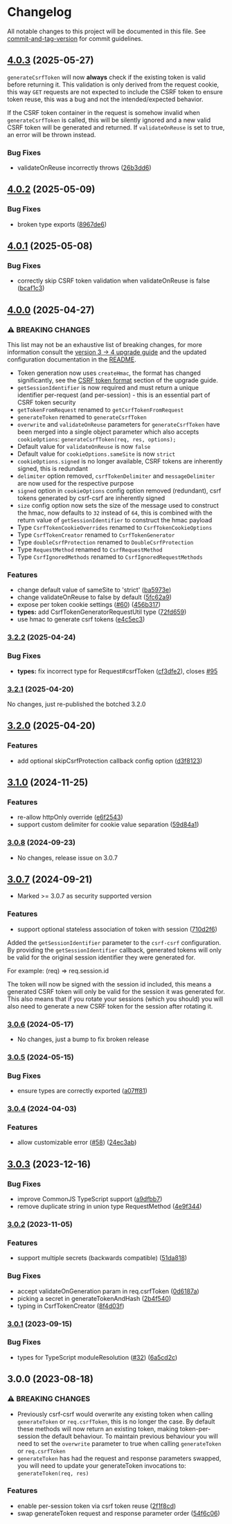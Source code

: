 # Changelog

All notable changes to this project will be documented in this file. See [commit-and-tag-version](https://github.com/absolute-version/commit-and-tag-version) for commit guidelines.

## [4.0.3](https://github.com/Psifi-Solutions/csrf-csrf/compare/v4.0.2...v4.0.3) (2025-05-27)

`generateCsrfToken` will now **always** check if the existing token is valid before returning it. This validation is only derived from the request cookie, this way `GET` requests are not expected to include the CSRF token to ensure token reuse, this was a bug and not the intended/expected behavior.

If the CSRF token container in the request is somehow invalid when `generateCsrfToken` is called, this will be silently ignored and a new valid CSRF token will be generated and returned. If `validateOnReuse` is set to true, an error will be thrown instead.

### Bug Fixes

* validateOnReuse incorrectly throws ([26b3dd6](https://github.com/Psifi-Solutions/csrf-csrf/commit/26b3dd61307ad7588fdc6f20118dfc64fc039f0b))

## [4.0.2](https://github.com/Psifi-Solutions/csrf-csrf/compare/v4.0.0...v4.0.2) (2025-05-09)


### Bug Fixes

* broken type exports ([8967de6](https://github.com/Psifi-Solutions/csrf-csrf/commit/8967de6814045e88caf1a7aa4bb8730e32b4d6d2))

## [4.0.1](https://github.com/Psifi-Solutions/csrf-csrf/compare/v4.0.0...v4.0.1) (2025-05-08)


### Bug Fixes

* correctly skip CSRF token validation when validateOnReuse is false ([bcaf1c3](https://github.com/Psifi-Solutions/csrf-csrf/commit/bcaf1c3f1568cebbfd8d48c2324d5d9b8f3811eb))

## [4.0.0](https://github.com/Psifi-Solutions/csrf-csrf/compare/v3.0.7...v4.0.0) (2025-04-27)


### ⚠ BREAKING CHANGES

This list may not be an exhaustive list of breaking changes, for more information consult the [version 3 -> 4 upgrade guide](./UPGRADING.md#version-3---4) and the updated configuration documentation in the [README](./README.md).

* Token generation now uses `createHmac`, the format has changed significantly, see the [CSRF token format](./UPGRADING.md#csrf-token-format-has-changed) section of the upgrade guide.
* `getSessionIdentifier` is now required and must return a unique identifier per-request (and per-session) - this is an essential part of CSRF token security
* `getTokenFromRequest` renamed to `getCsrfTokenFromRequest`
* `generateToken` renamed to `generateCsrfToken`
* `overwrite` and `validateOnReuse` parameters for `generateCsrfToken` have been merged into a single object parameter which also accepts `cookieOptions`: `generateCsrfToken(req, res, options);`
* Default value for `validateOnReuse` is now `false`
* Default value for `cookieOptions.sameSite` is now `strict`
* `cookieOptions.signed` is no longer available, CSRF tokens are inherently signed, this is redundant
* `delimiter` option removed, `csrfTokenDelimiter` and `messageDelimiter` are now used for the respective purpose
* `signed` option in `cookieOptions` config option removed (redundant), csrf tokens generated by csrf-csrf are inherently signed 
* `size` config option now sets the size of the message used to construct the hmac, now defaults to `32` instead of `64`, this is combined with the return value of `getSessionIdentifier` to construct the hmac payload
* Type `CsrfTokenCookieOverrides` renamed to `CsrfTokenCookieOptions`
* Type `CsrfTokenCreator` renamed to `CsrfTokenGenerator`
* Type `doubleCsrfProtection` renamed to `DoubleCsrfProtection`
* Type `RequestMethod` renamed to `CsrfRequestMethod`
* Type `CsrfIgnoredMethods` renamed to `CsrfIgnoredRequestMethods`

### Features

* change default value of sameSite to 'strict' ([ba5973e](https://github.com/Psifi-Solutions/csrf-csrf/commit/ba5973e44ddf7fdf0baeff038855f7307a5a1cd9))
* change validateOnReuse to false by default ([5fc62a9](https://github.com/Psifi-Solutions/csrf-csrf/commit/5fc62a98b797a7e1bc81a5d98a1c0509e1de4e76))
* expose per token cookie settings ([#60](https://github.com/Psifi-Solutions/csrf-csrf/issues/60)) ([456b317](https://github.com/Psifi-Solutions/csrf-csrf/commit/456b3179eac02deeb90cd7112f7ddbd6377c9758))
* **types:** add CsrfTokenGeneratorRequestUtil type ([72fd659](https://github.com/Psifi-Solutions/csrf-csrf/commit/72fd659f7e8ee9e82e820b1da9c393c4864dc43d))
* use hmac to generate csrf tokens ([e4c5ec3](https://github.com/Psifi-Solutions/csrf-csrf/commit/e4c5ec3ec0dc801ef0fca2ef89e1e4ff79f85aad))

### [3.2.2](https://github.com/Psifi-Solutions/csrf-csrf/compare/v3.2.1...v3.2.2) (2025-04-24)


### Bug Fixes

* **types:** fix incorrect type for Request#csrfToken ([cf3dfe2](https://github.com/Psifi-Solutions/csrf-csrf/commit/cf3dfe20ccb14ac4c428dd2897ffe7420295693a)), closes [#95](https://github.com/Psifi-Solutions/csrf-csrf/issues/95)

### [3.2.1](https://github.com/Psifi-Solutions/csrf-csrf/compare/v3.2.0...v3.2.1) (2025-04-20)

No changes, just re-published the botched 3.2.0

## [3.2.0](https://github.com/Psifi-Solutions/csrf-csrf/compare/v3.1.0...v3.2.0) (2025-04-20)


### Features

* add optional skipCsrfProtection callback config option ([d3f8123](https://github.com/Psifi-Solutions/csrf-csrf/commit/d3f81230353244c937c4c597006f2d6c64a4a671))

## [3.1.0](https://github.com/Psifi-Solutions/csrf-csrf/compare/v3.0.7...v3.1.0) (2024-11-25)


### Features

* re-allow httpOnly override ([e6f2543](https://github.com/Psifi-Solutions/csrf-csrf/commit/e6f25431743ae415a94568db823fd47e9cd90545))
* support custom delimiter for cookie value separation ([59d84a1](https://github.com/Psifi-Solutions/csrf-csrf/commit/59d84a151b4ede65d9a5e859c47de1645c76cfa2))

### [3.0.8](https://github.com/Psifi-Solutions/csrf-csrf/compare/v3.0.7...v3.0.8) (2024-09-23)

* No changes, release issue on 3.0.7

## [3.0.7](https://github.com/Psifi-Solutions/csrf-csrf/compare/v3.0.6...v3.0.7) (2024-09-21)

* Marked >= 3.0.7 as security supported version

### Features

* support optional stateless association of token with session ([710d2f6](https://github.com/Psifi-Solutions/csrf-csrf/commit/710d2f6082f1ac8ab884b10913b1b86195f86bd2))

Added the `getSessionIdentifier` parameter to the `csrf-csrf` configuration. By providing the `getSessionIdentifier` callback, generated tokens will only be valid for the original session identifier they were generated for.

For example: (req) => req.session.id

The token will now be signed with the session id included, this means a generated CSRF token will only be valid for the session it was generated for. This also means that if you rotate your sessions (which you should) you will also need to generate a new CSRF token for the session after rotating it.

### [3.0.6](https://github.com/Psifi-Solutions/csrf-csrf/compare/v3.0.5...v3.0.6) (2024-05-17)

* No changes, just a bump to fix broken release

### [3.0.5](https://github.com/Psifi-Solutions/csrf-csrf/compare/v3.0.4...v3.0.5) (2024-05-15)


### Bug Fixes

* ensure types are correctly exported ([a07ff81](https://github.com/Psifi-Solutions/csrf-csrf/commit/a07ff815724811ae8530886d5d947b2e8112e60c))

### [3.0.4](https://github.com/Psifi-Solutions/csrf-csrf/compare/v3.0.3...v3.0.4) (2024-04-03)


### Features

* allow customizable error ([#58](https://github.com/Psifi-Solutions/csrf-csrf/issues/58)) ([24ec3ab](https://github.com/Psifi-Solutions/csrf-csrf/commit/24ec3abba4911c91b2c37b6ea42acbca10d5d9f6))

## [3.0.3](https://github.com/Psifi-Solutions/csrf-csrf/compare/v3.0.1...v3.0.3) (2023-12-16)


### Bug Fixes

* improve CommonJS TypeScript support ([a9dfbb7](https://github.com/Psifi-Solutions/csrf-csrf/commit/a9dfbb7dd85cafebac68827d9d93a4996163356f))
* remove duplicate string in union type RequestMethod ([4e9f344](https://github.com/Psifi-Solutions/csrf-csrf/commit/4e9f344ea288beaa278c7121248a297bac6ac2a3))

### [3.0.2](https://github.com/Psifi-Solutions/csrf-csrf/compare/v3.0.1...v3.0.2) (2023-11-05)


### Features

* support multiple secrets (backwards compatible) ([51da818](https://github.com/Psifi-Solutions/csrf-csrf/commit/51da818ef1dfb729b894457e4316e028df0b380f))


### Bug Fixes

* accept validateOnGeneration param in req.csrfToken ([0d6187a](https://github.com/Psifi-Solutions/csrf-csrf/commit/0d6187a9c31ea13b73127774ae6f01bd96baf3dc))
* picking a secret in generateTokenAndHash ([2b4f540](https://github.com/Psifi-Solutions/csrf-csrf/commit/2b4f540bb93e92440a91cc2c53265e96c84a23c1))
* typing in CsrfTokenCreator ([8f4d03f](https://github.com/Psifi-Solutions/csrf-csrf/commit/8f4d03f24adb9f13135c9b847bd87eceb08da1d0))

### [3.0.1](https://github.com/Psifi-Solutions/csrf-csrf/compare/v3.0.0...v3.0.1) (2023-09-15)

### Bug Fixes

- types for TypeScript moduleResolution ([#32](https://github.com/Psifi-Solutions/csrf-csrf/issues/32)) ([6a5cd2c](https://github.com/Psifi-Solutions/csrf-csrf/commit/6a5cd2c43e4940577856cc08a565da79c4e1348b))

## 3.0.0 (2023-08-18)

### ⚠ BREAKING CHANGES

- Previously csrf-csrf would overwrite any existing token when calling `generateToken` or `req.csrfToken`, this is no longer the case. By default these methods will now return an existing token, making token-per-session the default behaviour. To maintain previous behaviour you will need to set the `overwrite` parameter to true when calling `generateToken` or `req.csrfToken`
- `generateToken` has had the request and response parameters swapped, you will need to update your generateToken invocations to: `generateToken(req, res)`

### Features

- enable per-session token via csrf token reuse ([2f1f8cd](https://github.com/Psifi-Solutions/csrf-csrf/commit/2f1f8cd68e9d74cca38b16f75c4f37c4047d8270))
- swap generateToken request and response parameter order ([54f6c06](https://github.com/Psifi-Solutions/csrf-csrf/commit/54f6c06b975f2c1e32c6c48edaa5bc194b4d6f91))

